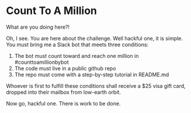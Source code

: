 # Count To A Million

What are you doing here?!

Oh, I see. You are here about the challenge. Well hackful one, it is simple. You must bring me a Slack bot that meets three conditions:

1. The bot must count toward and reach one million in #counttoamillionbybot
2. The code must live in a public github repo
3. The repo must come with a step-by-step tutorial in README.md

Whoever is first to fulfill these conditions shall receive a $25 visa gift card, dropped into their mailbox from low-earth orbit.

Now go, hackful one. There is work to be done.
